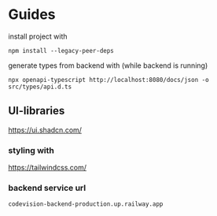 # Guides

install project with

`npm install --legacy-peer-deps`

generate types from backend with (while backend is running)

`npx openapi-typescript http://localhost:8080/docs/json -o src/types/api.d.ts`

## UI-libraries

https://ui.shadcn.com/

### styling with

https://tailwindcss.com/



### backend service url

`codevision-backend-production.up.railway.app`